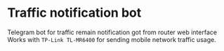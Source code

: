 #  Traffic notification bot
Telegram bot for traffic remain notification got from router web interface  
Works with `TP-Link TL-MR6400` for sending mobile network traffic usage.
